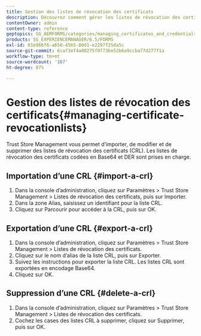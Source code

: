```yaml
---
title: Gestion des listes de révocation des certificats
description: Découvrez comment gérer les listes de révocation des certificats. Vous pouvez importer, modifier et supprimer des listes de révocation des certificats (CRL) à l’aide de Trust Store Management.
contentOwner: admin
content-type: reference
geptopics: SG_AEMFORMS/categories/managing_certificates_and_credentials
products: SG_EXPERIENCEMANAGER/6.5/FORMS
exl-id: 01e966f6-a650-4565-80d1-e2297f25da5c
source-git-commit: 6caf3ef4a00275f0f73be52b6a9ccba77d277f1a
workflow-type: tm+mt
source-wordcount: '167'
ht-degree: 87%

---
```


# Gestion des listes de révocation des certificats{#managing-certificate-revocationlists}

Trust Store Management vous permet d’importer, de modifier et de supprimer des listes de révocation des certificats (CRL). Les listes de révocation des certificats codées en Base64 et DER sont prises en charge.

## Importation d’une CRL {#import-a-crl}

1. Dans la console d’administration, cliquez sur Paramètres > Trust Store Management > Listes de révocation des certificats, puis sur Importer.
1. Dans la zone Alias, saisissez un identifiant pour la liste CRL.
1. Cliquez sur Parcourir pour accéder à la CRL, puis sur OK.

## Exportation d’une CRL {#export-a-crl}

1. Dans la console d’administration, cliquez sur Paramètres > Trust Store Management > Listes de révocation des certificats.
1. Cliquez sur le nom d’alias de la liste CRL, puis sur Exporter.
1. Suivez les instructions pour exporter la liste CRL. Les listes CRL sont exportées en encodage Base64.
1. Cliquez sur OK.

## Suppression d’une CRL {#delete-a-crl}

1. Dans la console d’administration, cliquez sur Paramètres > Trust Store Management > Listes de révocation des certificats.
1. Cochez les cases des listes CRL à supprimer, cliquez sur Supprimer, puis sur OK.
